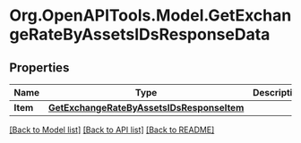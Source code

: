 # Org.OpenAPITools.Model.GetExchangeRateByAssetsIDsResponseData

## Properties

Name | Type | Description | Notes
------------ | ------------- | ------------- | -------------
**Item** | [**GetExchangeRateByAssetsIDsResponseItem**](GetExchangeRateByAssetsIDsResponseItem.md) |  | 

[[Back to Model list]](../README.md#documentation-for-models) [[Back to API list]](../README.md#documentation-for-api-endpoints) [[Back to README]](../README.md)

